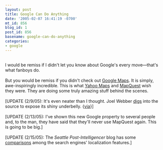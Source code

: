 ```yaml
---
layout: post
title: Google Can Do Anything
date: '2005-02-07 16:41:19 -0700'
mt_id: 856
blog_id: 1
post_id: 856
basename: google-can-do-anything
categories:
- google
---
```

<br />I would be remiss if I didn't let you know about Google's every move&#x2014;that's what fanboys do.<br /><br />But you would be remiss if you didn't check out <a href="http://maps.google.com/">Google Maps</a>. It is simply, awe-inspiringly incredible. This is what <a href="http://maps.yahoo.com/">Yahoo Maps</a> and <a href="http://www.mapquest.com/">MapQuest</a> wish they were. They are doing some truly amazing stuff behind the scenes.<br /><br />[UPDATE (2/9/05): It's even neater than I thought. Joel Webber <a href="http://jgwebber.blogspot.com/2005/02/mapping-google.html">digs</a> into the source to expose its shiny underbelly. {<a href="http://www.boingboing.net/2005/02/09/how_google_maps_work.html">via</a>}]<br /><br />[UPDATE (2/13/05): I've shown this new Google property to several people and, to the man, they have said that they'll never use MapQuest again. This is going to be big.]<br /><br />[UPDATE (2/15/05): The <cite>Seattle Post-Intelligencer</cite> blog has some <a href="http://blog.seattlepi.nwsource.com/microsoft/archives/004325.html">comparisons</a> among the search engines' localization features.]<br /><br /><br />
